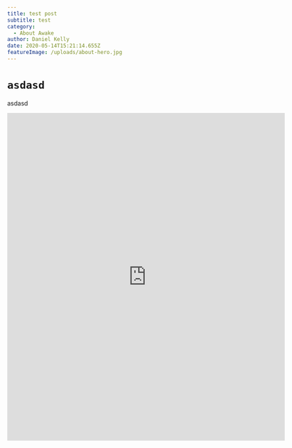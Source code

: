 ```yaml
---
title: test post
subtitle: test
category:
  - About Awake
author: Daniel Kelly
date: 2020-05-14T15:21:14.655Z
featureImage: /uploads/about-hero.jpg
---
```

# `asdasd`



asdasd<br>

<iframe src="https://docs.google.com/forms/d/e/1FAIpQLSeCTx7lNy0qWdSstFrii_vcziGFTEOgrFC3S9z74z9s0FPFqA/viewform?embedded=true" width="640" height="756" frameborder="0" marginheight="0" marginwidth="0">Cargando…</iframe>